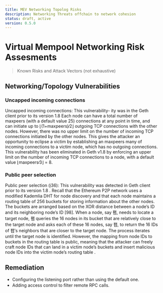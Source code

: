 ```yaml
---
title: MEV Networking Topolog Risks
description: Networking Threats offchain to network cohesion
status: draft, active
version: 0.5.0
---
```


# Virtual Mempool Networking Risk Assesments

> Known Risks and Attack Vectors (not exhaustive)

## Networking/Topology Vulnerabilities

### Uncapped incoming connections

Uncapped incoming connections: This vulnerability-
ity was in the Geth client prior to its version 1.8 Each
node can have a total number of maxpeers (with a default
value 25) connections at any point in time, and can initiate
up to ⌊(1+maxpeers)∕2⌋ outgoing TCP connections with the
other nodes. However, there was no upper limit on the number
of incoming TCP connections initiated by the other nodes.
This gives the attacker an opportunity to eclipse a victim
by establishing an maxpeers many of incoming connections
to a victim node, which has no outgoing connections. This
vulnerability has been eliminated in Geth v1.8 by enforcing
an upper limit on the number of incoming TCP connections
to a node, with a default value ⌊maxpeers∕3⌋ = 8.

### Public peer selection

Public peer selection (36): This vulnerability was detected in
Geth client prior to its version 1.8 . Recall that
the Ethereum P2P network uses a modiﬁed Kademlia DHT
for node discovery and that each node maintains a routing
table of 256 buckets for storing information about the other
nodes. The buckets are arranged based on the XOR distance
between a node’s ID and its neighboring node’s ID [98]. When
a node, say 퐴, needs to locate a target node, 퐴 queries the
16 nodes in its bucket that are relatively close to the target
node and asks each of these 16 nodes, say 퐵, to return the 16
IDs of 퐵’s neighbors that are closer to the target node. The
process iterates until the target node is identiﬁed. However,
the mapping from node IDs to buckets in the routing table is
public, meaning that the attacker can freely craft node IDs that
can land in a victim node’s buckets and insert malicious node
IDs into the victim node’s routing table .

## Remediation

- Conﬁguring the listening port rather than using the default one.
- Adding access control to ﬁlter remote RPC calls.
